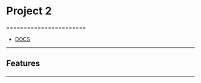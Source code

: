 # Project 2
=======================

- [DOCS]()


-----------------------------------------------------------------------------------------------------

## Features


### 

-----------------------------------------------------------------------------------------------------